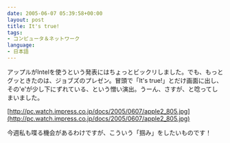 ```yaml
---
date: 2005-06-07 05:39:58+00:00
layout: post
title: It's true!
tags:
- コンピュータ＆ネットワーク
language:
- 日本語
---
```


アップルがIntelを使うという発表にはちょっとビックリしました。でも、もっとグッときたのは、ジョブズのプレゼン。冒頭で「It's true!」とだけ画面に出し、その'e'が少し下にずれている、という憎い演出。うーん、さすが、と唸ってしまいました。

[http://pc.watch.impress.co.jp/docs/2005/0607/apple2_805.jpg](http://pc.watch.impress.co.jp/docs/2005/0607/apple2_805.jpg)

今週私も喋る機会があるわけですが、こういう「掴み」をしたいものです！
